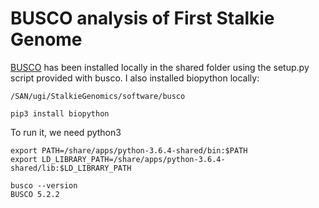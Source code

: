 # BUSCO analysis of First Stalkie Genome


[BUSCO](https://busco.ezlab.org/busco_userguide.html) has been installed locally in the shared folder using the setup.py script provided with busco. I also installed biopython locally: 


```
/SAN/ugi/StalkieGenomics/software/busco

pip3 install biopython
```

To run it, we need python3
```
export PATH=/share/apps/python-3.6.4-shared/bin:$PATH
export LD_LIBRARY_PATH=/share/apps/python-3.6.4-shared/lib:$LD_LIBRARY_PATH

busco --version
BUSCO 5.2.2
```
